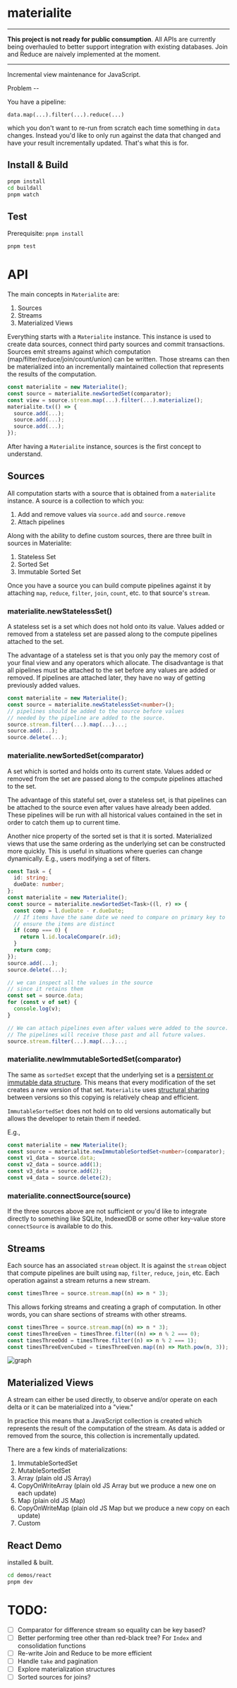 # materialite
----

**This project is not ready for public consumption**. All APIs are currently being overhauled to better support integration with existing databases. Join and Reduce are naively implemented at the moment.

----

Incremental view maintenance for JavaScript.

Problem --

You have a pipeline:

```
data.map(...).filter(...).reduce(...)
```

which you don't want to re-run from scratch each time something in `data` changes. Instead you'd like to only run against the data that changed and have your result incrementally updated. That's what this is for.

## Install & Build

```sh
pnpm install
cd buildall
pnpm watch
```

## Test

Prerequisite: `pnpm install`

```sh
pnpm test
```

# API

The main concepts in `Materialite` are:

1. Sources
2. Streams
3. Materialized Views

Everything starts with a `Materialite` instance. This instance is used to create data sources, connect third party sources and commit transactions. Sources emit streams against which computation (map/filter/reduce/join/count/union) can be written. Those streams can then be materialized into an incrementally maintained collection that represents the results of the computation.

```ts
const materialite = new Materialite();
const source = materialite.newSortedSet(comparator);
const view = source.stream.map(...).filter(...).materialize();
materialite.tx(() => {
  source.add(...);
  source.add(...);
  source.add(...);
});
```

After having a `Materialite` instance, sources is the first concept to understand.

## Sources

All computation starts with a source that is obtained from a `materialite` instance. A source is a collection to which you:

1. Add and remove values via `source.add` and `source.remove`
2. Attach pipelines

Along with the ability to define custom sources, there are three built in sources in Materialite:

1. Stateless Set
2. Sorted Set
3. Immutable Sorted Set

Once you have a source you can build compute pipelines against it by attaching `map`, `reduce`, `filter`, `join`, `count`, etc. to that source's `stream`.

### materialite.newStatelessSet<T>()

A stateless set is a set which does not hold onto its value. Values added or removed from a stateless set are passed along
to the compute pipelines attached to the set.

The advantage of a stateless set is that you only pay the memory cost of your final view and any operators which allocate. The disadvantage is that all pipelines must be attached to the set before any values are added or removed. If pipelines are attached later, they have no way of getting previously added values.

```ts
const materialite = new Materialite();
const source = materialite.newStatelessSet<number>();
// pipelines should be added to the source before values
// needed by the pipeline are added to the source.
source.stream.filter(...).map(...)...;
source.add(...);
source.delete(...);
```

### materialite.newSortedSet<T>(comparator)

A set which is sorted and holds onto its current state. Values added or removed from the set are passed along
to the compute pipelines attached to the set.

The advantage of this stateful set, over a stateless set, is that pipelines can be attached to the source even after values have already been added. These pipelines will be run with all historical values contained in the set in order to catch them up to current time.

Another nice property of the sorted set is that it is sorted. Materialized views that use the same ordering as the underlying set can be constructed more quickly. This is useful in situations where queries can change dynamically. E.g., users modifying a set of filters.

```ts
const Task = {
  id: string;
  dueDate: number;
};
const materialite = new Materialite();
const source = materialite.newSortedSet<Task>((l, r) => {
  const comp = l.dueDate - r.dueDate;
  // If items have the same date we need to compare on primary key to
  // ensure the items are distinct
  if (comp === 0) {
    return l.id.localeCompare(r.id);
  }
  return comp;
});
source.add(...);
source.delete(...);

// we can inspect all the values in the source
// since it retains them
const set = source.data;
for (const v of set) {
  console.log(v);
}

// We can attach pipelines even after values were added to the source.
// The pipelines will receive those past and all future values.
source.stream.filter(...).map(...)...;
```

### materialite.newImmutableSortedSet<T>(comparator)

The same as `sortedSet` except that the underlying set is a [persistent or immutable data structure](https://en.wikipedia.org/wiki/Persistent_data_structure). This means that every modification of the set creates a new version of that set. `Materialite` uses [structural sharing](https://en.wikipedia.org/wiki/Persistent_data_structure#Trees) between versions so this copying is relatively cheap and efficient. 

`ImmutableSortedSet` does not hold on to old versions automatically but allows the developer to retain them if needed.

E.g.,

```ts
const materialite = new Materialite();
const source = materialite.newImmutableSortedSet<number>(comparator);
const v1_data = source.data;
const v2_data = source.add(1);
const v3_data = source.add(2);
const v4_data = source.delete(2);
```

### materialite.connectSource<T>(source)

If the three sources above are not sufficient or you'd like to integrate directly to something like SQLite, IndexedDB or some other key-value store `connectSource` is available to do this.

## Streams

Each source has an associated `stream` object. It is against the `stream` object that compute pipelines are built using `map`, `filter`, `reduce`, `join`, etc. Each operation against a stream returns a new stream.

```ts
const timesThree = source.stream.map((n) => n * 3);
```

This allows forking streams and creating a graph of computation. 
In other words, you can share sections of streams with other streams.

```ts
const timesThree = source.stream.map((n) => n * 3);
const timesThreeEven = timesThree.filter((n) => n % 2 === 0);
const timesThreeOdd = timesThree.filter((n) => n % 2 === 1);
const timesThreeEvenCubed = timesThreeEven.map((n) => Math.pow(n, 3));
```

![graph](./packages/materialite/docs/graph.png)

## Materialized Views

A stream can either be used directly, to observe and/or operate on each delta or it can be materialized into a "view."

In practice this means that a JavaScript collection is created which represents the result of the computation of the stream. As data is added or removed from the source, this collection is incrementally updated.

There are a few kinds of materializations:

1. ImmutableSortedSet
2. MutableSortedSet
3. Array (plain old JS Array)
4. CopyOnWriteArray (plain old JS Array but we produce a new one on each update)
5. Map (plain old JS Map)
6. CopyOnWriteMap (plain old JS Map but we produce a new copy on each update)
7. Custom

## React Demo

installed & built.

```sh
cd demos/react
pnpm dev
```


# TODO:

- [ ] Comparator for difference stream so equality can be key based?
- [ ] Better performing tree other than red-black tree? For `Index` and consolidation functions
- [ ] Re-write Join and Reduce to be more efficient
- [ ] Handle `take` and pagination
- [ ] Explore materialization structures
- [ ] Sorted sources for joins?
